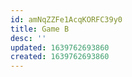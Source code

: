 ```yaml
---
id: amNqZZFe1AcqKORFC39y0
title: Game B
desc: ''
updated: 1639762693860
created: 1639762693860
---
```


